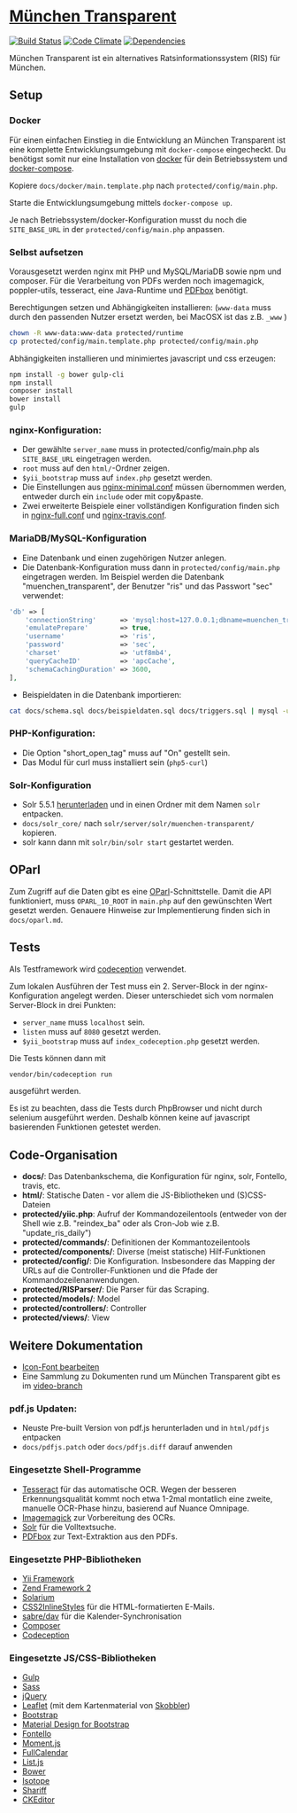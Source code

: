 [München Transparent](https://www.muenchen-transparent.de)
=========================================

[![Build Status](https://travis-ci.org/codeformunich/Muenchen-Transparent.svg?branch=master)](https://travis-ci.org/codeformunich/Muenchen-Transparent)
[![Code Climate](https://codeclimate.com/github/codeformunich/Muenchen-Transparent/badges/gpa.svg)](https://codeclimate.com/github/codeformunich/Muenchen-Transparent)
[![Dependencies](https://gemnasium.com/codeformunich/Muenchen-Transparent.svg)](https://gemnasium.com/codeformunich/Muenchen-Transparent)


München Transparent ist ein alternatives Ratsinformationssystem (RIS) für München.

## Setup

### Docker

Für einen einfachen Einstieg in die Entwicklung an München Transparent ist eine komplette Entwicklungsumgebung mit `docker-compose` eingecheckt.
Du benötigst somit nur eine Installation von [docker](https://www.docker.com/products/docker) für dein Betriebssystem und [docker-compose](https://docs.docker.com/compose/install/).

Kopiere `docs/docker/main.template.php` nach `protected/config/main.php`.

Starte die Entwicklungsumgebung mittels `docker-compose up`.

Je nach Betriebssystem/docker-Konfiguration musst du noch die `SITE_BASE_URL` in der `protected/config/main.php` anpassen.

### Selbst aufsetzen

Vorausgesetzt werden nginx mit PHP und MySQL/MariaDB sowie npm und composer.
Für die Verarbeitung von PDFs werden noch imagemagick, poppler-utils, tesseract, eine Java-Runtime und [PDFbox](http://pdfbox.apache.org) benötigt.

Berechtigungen setzen und Abhängigkeiten installieren: (`www-data` muss durch den passenden Nutzer ersetzt werden, bei MacOSX ist das z.B. `_www` )
```bash
chown -R www-data:www-data protected/runtime
cp protected/config/main.template.php protected/config/main.php
```

Abhängigkeiten installieren und minimiertes javascript und css erzeugen:
```bash
npm install -g bower gulp-cli
npm install
composer install
bower install
gulp
```

### nginx-Konfiguration:
* Der gewählte `server_name` muss in protected/config/main.php als `SITE_BASE_URL` eingetragen werden.
* `root` muss auf den `html/`-Ordner zeigen.
* `$yii_bootstrap` muss auf `index.php` gesetzt werden.
* Die Einstellungen aus [nginx-minimal.conf](docs/nginx-minimal.conf) müssen übernommen werden, entweder durch ein `include` oder mit copy&paste.
* Zwei erweiterte Beispiele einer vollständigen Konfiguration finden sich in [nginx-full.conf](docs/nginx-full.conf) und [nginx-travis.conf](docs/nginx-travis.conf).

### MariaDB/MySQL-Konfiguration
* Eine Datenbank und einen zugehörigen Nutzer anlegen.
* Die Datenbank-Konfiguration muss dann in `protected/config/main.php` eingetragen werden. Im Beispiel werden die Datenbank "muenchen_transparent", der Benutzer "ris" und das Passwort "sec" verwendet:
```php
'db' => [
    'connectionString'      => 'mysql:host=127.0.0.1;dbname=muenchen_transparent',
    'emulatePrepare'        => true,
    'username'              => 'ris',
    'password'              => 'sec',
    'charset'               => 'utf8mb4',
    'queryCacheID'          => 'apcCache',
    'schemaCachingDuration' => 3600,
],
```
* Beispieldaten in die Datenbank importieren:
```bash
cat docs/schema.sql docs/beispieldaten.sql docs/triggers.sql | mysql -u ris -psec muenchen_transparent
```

### PHP-Konfiguration:
* Die Option "short_open_tag" muss auf "On" gestellt sein.
* Das Modul für curl muss installiert sein (`php5-curl`)

### Solr-Konfiguration
* Solr 5.5.1 [herunterladen](https://archive.apache.org/dist/lucene/solr/5.5.1/) und in einen Ordner mit dem Namen `solr` entpacken.
* `docs/solr_core/` nach `solr/server/solr/muenchen-transparent/` kopieren.
* solr kann dann mit `solr/bin/solr start` gestartet werden.

## OParl

Zum Zugriff auf die Daten gibt es eine [OParl](https://oparl.org)-Schnittstelle. Damit die API funktioniert, muss
`OPARL_10_ROOT` in `main.php` auf den gewünschten Wert gesetzt werden. Genauere Hinweise zur Implementierung finden
sich in `docs/oparl.md`.

## Tests

Als Testframework wird [codeception](http://codeception.com/) verwendet.

Zum lokalen Ausführen der Test muss ein 2. Server-Block in der nginx-Konfiguration angelegt werden. Dieser unterschiedet sich vom normalen Server-Block in drei Punkten:
* `server_name` muss `localhost` sein.
* `listen` muss auf `8080` gesetzt werden.
* `$yii_bootstrap` muss auf `index_codeception.php` gesetzt werden.

Die Tests können dann mit
```bash
vendor/bin/codeception run
```
ausgeführt werden.

Es ist zu beachten, dass die Tests durch PhpBrowser und nicht durch selenium ausgeführt werden. Deshalb können keine auf javascript basierenden Funktionen getestet werden.

## Code-Organisation

* __docs/__: Das Datenbankschema, die Konfiguration für nginx, solr, Fontello, travis, etc.
* __html/__: Statische Daten - vor allem die JS-Bibliotheken und (S)CSS-Dateien
* __protected/yiic.php__: Aufruf der Kommandozeilentools (entweder von der Shell wie z.B. "reindex_ba" oder als Cron-Job wie z.B. "update_ris_daily")
* __protected/commands/__: Definitionen der Kommantozeilentools
* __protected/components/__: Diverse (meist statische) Hilf-Funktionen
* __protected/config/__: Die Konfiguration. Insbesondere das Mapping der URLs auf die Controller-Funktionen und die Pfade der Kommandozeilenanwendungen.
* __protected/RISParser/__: Die Parser für das Scraping.
* __protected/models/__: Model
* __protected/controllers/__: Controller
* __protected/views/__: View

## Weitere Dokumentation
* [Icon-Font bearbeiten](docs/fontello/updating.txt)
* Eine Sammlung zu Dokumenten rund um München Transparent gibt es im [video-branch](https://github.com/codeformunich/Muenchen-Transparent/tree/video)

### pdf.js  Updaten:
* Neuste Pre-built Version von pdf.js herunterladen und in `html/pdfjs` entpacken
* `docs/pdfjs.patch` oder `docs/pdfjs.diff` darauf anwenden

### Eingesetzte Shell-Programme
* [Tesseract](https://code.google.com/p/tesseract-ocr/) für das automatische OCR. Wegen der besseren Erkennungsqualität kommt noch etwa 1-2mal montatlich eine zweite, manuelle OCR-Phase hinzu, basierend auf Nuance Omnipage.
* [Imagemagick](http://www.imagemagick.org/) zur Vorbereitung des OCRs.
* [Solr](http://lucene.apache.org/solr/) für die Volltextsuche.
* [PDFbox](http://pdfbox.apache.org) zur Text-Extraktion aus den PDFs.

### Eingesetzte PHP-Bibliotheken
* [Yii Framework](http://www.yiiframework.com/)
* [Zend Framework 2](http://framework.zend.com/)
* [Solarium](http://www.solarium-project.org/)
* [CSS2InlineStyles](https://github.com/tijsverkoyen/CssToInlineStyles) für die HTML-formatierten E-Mails.
* [sabre/dav](http://sabre.io/) für die Kalender-Synchronisation
* [Composer](https://getcomposer.org/)
* [Codeception](http://codeception.com/)

### Eingesetzte JS/CSS-Bibliotheken
* [Gulp](http://gulpjs.com/)
* [Sass](http://sass-lang.com/)
* [jQuery](http://www.jquery.com/)
* [Leaflet](http://leafletjs.com/) (mit dem Kartenmaterial von [Skobbler](http://www.skobbler.com/))
* [Bootstrap](http://getbootstrap.com/)
* [Material Design for Bootstrap](http://fezvrasta.github.io/bootstrap-material-design/)
* [Fontello](http://fontello.com/)
* [Moment.js](momentjs.com)
* [FullCalendar](http://fullcalendar.io/)
* [List.js](http://www.listjs.com/)
* [Bower](http://bower.io/)
* [Isotope](http://isotope.metafizzy.co/)
* [Shariff](http://www.heise.de/ct/artikel/Shariff-Social-Media-Buttons-mit-Datenschutz-2467514.html)
* [CKEditor](http://ckeditor.com/)
